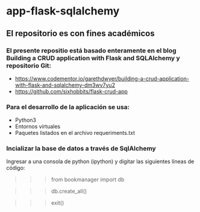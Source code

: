 # app-flask-sqlalchemy
## El repositorio es con fines académicos

### El presente repositio está basado enteramente en el blog Building a CRUD application with Flask and SQLAlchemy y repositorio Git:
- https://www.codementor.io/garethdwyer/building-a-crud-application-with-flask-and-sqlalchemy-dm3wv7yu2
- https://github.com/sixhobbits/flask-crud-app

### Para el desarrollo de la aplicación se usa:
- Python3
- Entornos virtuales
- Paquetes listados en el archivo requeriments.txt

### Incializar la base de datos a través de SqlAlchemy
Ingresar a una consola de python (ipython) y digitar las siguientes líneas de código:

>>> from bookmanager import db

>>> db.create_all()

>>> exit()


